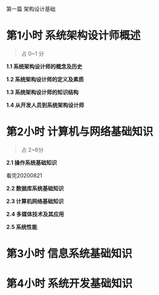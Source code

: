 第一篇 架构设计基础

# 第1小时 系统架构设计师概述

> 占 0~1 分

**1.1 系统架构设计师的概念及历史**

**1.2 系统架构设计师的定义及素质**

**1.3 系统架构设计师的知识结构**

**1.4 从开发人员到系统架构设计师**

# 第2小时 计算机与网络基础知识

> 占 2~6分

**2.1 操作系统基础知识**

看完20200821

**2.2 数据库系统基础知识**

**2.3 计算机网络基础知识**

**2.4 多媒体技术及其应用**

**2.5 系统性能**

# 第3小时 信息系统基础知识



# 第4小时 系统开发基础知识

